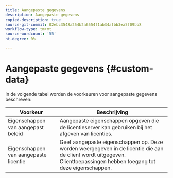```yaml
---
title: Aangepaste gegevens
description: Aangepaste gegevens
copied-description: true
source-git-commit: 02ebc3548a254b2a6554f1ab34afbb3ea5f09bb8
workflow-type: tm+mt
source-wordcount: '55'
ht-degree: 0%

---
```


# Aangepaste gegevens {#custom-data}

In de volgende tabel worden de voorkeuren voor aangepaste gegevens beschreven:

| Voorkeur | Beschrijving |
|---|---|
| Eigenschappen van aangepast beleid | Aangepaste eigenschappen opgeven die de licentieserver kan gebruiken bij het afgeven van licenties. |
| Eigenschappen van aangepaste licentie | Geef aangepaste eigenschappen op. Deze worden weergegeven in de licentie die aan de client wordt uitgegeven. Clienttoepassingen hebben toegang tot deze eigenschappen. |
